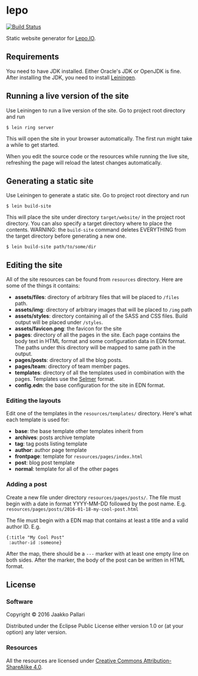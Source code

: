 # lepo

[![Build Status](https://travis-ci.org/Lepovirta/pikkuwiki.svg?branch=master)](https://travis-ci.org/Lepovirta/pikkuwiki)

Static website generator for [Lepo.IO](https://lepo.io/).

## Requirements

You need to have JDK installed.
Either Oracle's JDK or OpenJDK is fine.
After installing the JDK, you need to install [Leiningen](http://leiningen.org/).

## Running a live version of the site

Use Leiningen to run a live version of the site.
Go to project root directory and run

    $ lein ring server

This will open the site in your browser automatically.
The first run might take a while to get started.

When you edit the source code or the resources while running the live site,
refreshing the page will reload the latest changes automatically.

## Generating a static site

Use Leiningen to generate a static site.
Go to project root directory and run

    $ lein build-site

This will place the site under directory `target/website/` in the project root directory.
You can also specify a target directory where to place the contents.
WARNING: the `build-site` command deletes EVERYTHING from the target directory before generating a new one.

    $ lein build-site path/to/some/dir

## Editing the site

All of the site resources can be found from `resources` directory.
Here are some of the things it contains:

* **assets/files**: directory of arbitrary files that will be placed to `/files` path.
* **assets/img**: directory of arbitrary images that will be placed to `/img` path
* **assets/styles**: directory containing all of the SASS and CSS files.
  Build output will be placed under `/styles`.
* **assets/favicon.png**: the favicon for the site
* **pages**: directory of all the pages in the site.
  Each page contains the body text in HTML format and some configuration data in EDN format.
  The paths under this directory will be mapped to same path in the output.
* **pages/posts**: directory of all the blog posts.
* **pages/team**: directory of team member pages.
* **templates**: directory of all the templates used in combination with the pages.
  Templates use the [Selmer](https://github.com/yogthos/Selmer) format.
* **config.edn**: the base configuration for the site in EDN format.

### Editing the layouts

Edit one of the templates in the `resources/templates/` directory.
Here's what each template is used for:

* **base**: the base template other templates inherit from
* **archives**: posts archive template
* **tag**: tag posts listing template
* **author**: author page template
* **frontpage**: template for `resources/pages/index.html`
* **post**: blog post template
* **normal**: template for all of the other pages

### Adding a post

Create a new file under directory `resources/pages/posts/`.
The file must begin with a date in format YYYY-MM-DD followed by the post name.
E.g. `resources/pages/posts/2016-01-18-my-cool-post.html`

The file must begin with a EDN map that contains at least a title and a valid author ID.
E.g.

```
{:title "My Cool Post"
 :author-id :someone}
```

After the map, there should be a `---` marker with at least one empty line on both sides.
After the marker, the body of the post can be written in HTML format.

## License

### Software

Copyright © 2016 Jaakko Pallari

Distributed under the Eclipse Public License either version 1.0 or (at
your option) any later version.

### Resources

All the resources are licensed under
[Creative Commons Attribution-ShareAlike 4.0](http://creativecommons.org/licenses/by-sa/4.0/).
